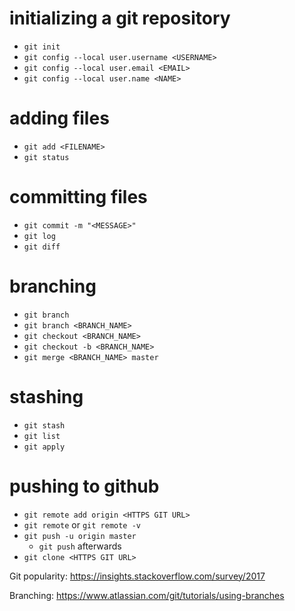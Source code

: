 # initializing a git repository
- `git init`
- `git config --local user.username <USERNAME>`
- `git config --local user.email <EMAIL>`
- `git config --local user.name <NAME>`

# adding files
- `git add <FILENAME>`
- `git status`

# committing files
- `git commit -m "<MESSAGE>"`
- `git log` 
- `git diff` 

# branching
- `git branch`
- `git branch <BRANCH_NAME>`
- `git checkout <BRANCH_NAME>` 
- `git checkout -b <BRANCH_NAME>`
- `git merge <BRANCH_NAME> master` 

# stashing
- `git stash`
- `git list`
- `git apply`

# pushing to github
- `git remote add origin <HTTPS GIT URL>`
- `git remote` or `git remote -v`
- `git push -u origin master` 
    - `git push` afterwards
- `git clone <HTTPS GIT URL>` 


Git popularity: https://insights.stackoverflow.com/survey/2017

Branching: https://www.atlassian.com/git/tutorials/using-branches

